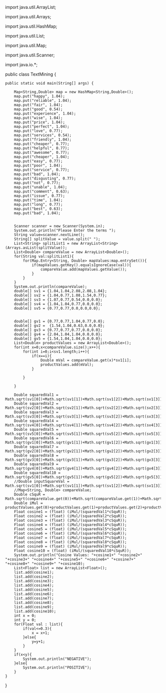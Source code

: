 

import java.util.ArrayList;

import java.util.Arrays;

import java.util.HashMap;

import java.util.List;

import java.util.Map;

import java.util.Scanner;

import java.io.*;

public class TextMining 
{

	public static void main(String[] args) {

		Map<String,Double> map = new HashMap<String,Double>();
		map.put("happy", 1.04);
		map.put("reliable", 1.04);
		map.put("fair", 1.04);
		map.put("good", 0.54);
		map.put("experience", 1.04);
		map.put("wise", 1.04);
		map.put("price", 1.04);
		map.put("perfect", 1.04);
		map.put("love", 0.77);
		map.put("services", 0.54);
		map.put("friendly", 1.04);
		map.put("cheaper", 0.77);
		map.put("helpful", 0.77);
		map.put("awesome", 0.77);
		map.put("cheaper", 1.04);
		map.put("easy", 0.77);
		map.put("poor", 1.04);
		map.put("service", 0.77);
		map.put("bad", 1.04);
		map.put("disgusting", 0.77);
		map.put("not", 0.77);
		map.put("unable", 1.04);
		map.put("comment", 0.63);
		map.put("issue", 0.77);
		map.put("time", 1.04);
		map.put("long", 0.77);
		map.put("best", 0.63);
		map.put("bad", 1.04);
		
		
		Scanner scanner = new Scanner(System.in);
		System.out.println("Please Enter the terms ");
		String value=scanner.nextLine();
		String[] splitValue = value.split(" ");
		List<String> splitList1 = new ArrayList<String>(Arrays.asList(splitValue));
		List<Double> compareValue = new ArrayList<Double>();
		for(String val:splitList1){
			for(Map.Entry<String, Double> mapValues:map.entrySet()){
				if(mapValues.getKey().equalsIgnoreCase(val)){
					compareValue.add(mapValues.getValue());
				}
			}
		}
		System.out.println(compareValue);
		double[] sv1 = {1.04,1.04,2.08,2.08,1.04};
		double[] sv2 = {1.04,0.77,1.08,1.54,0.77};
		double[] sv3 = {1.07,0.77,0.54,0.0,0.0};
		double[] sv4 = {1.04,1.04,0.77,0.0,0.0};
		double[] sv5 = {0.77,0.77,0.0,0.0,0.0};
		 
		 
		double[] gv1 = {0.77,0.77,1.04,0.77,0.0};
		double[] gv2 =  {1.54,1.04,0.63,0.0,0.0};
		double[] gv3 = {0.77,0.77,0.77,0.0,0.0};
		double[] gv4 = {2.04,1.04,1.04,0.0,0.0};
		double[] gv5 = {1.54,1.04,1.04,0.0,0.0};
		List<Double> productValues = new ArrayList<Double>();
		for(int x=0;x<compareValue.size();x++){
			for(int i=0;i<sv1.length;i++){
				if(x==i){
					Double mVal = compareValue.get(x)*sv1[i];
					productValues.add(mVal);
				}
				
			}
			
		}
		
		Double squaredVal1 = Math.sqrt(sv1[0])+Math.sqrt(sv1[1])+Math.sqrt(sv1[2])+Math.sqrt(sv1[3])+Math.sqrt(sv1[4]);
		Double squaredVal2 = Math.sqrt(sv2[0])+Math.sqrt(sv2[1])+Math.sqrt(sv2[2])+Math.sqrt(sv2[3])+Math.sqrt(sv2[4]);
		Double squaredVal3 = Math.sqrt(sv3[0])+Math.sqrt(sv3[1])+Math.sqrt(sv3[2])+Math.sqrt(sv3[3])+Math.sqrt(sv3[4]);
		Double squaredVal4 = Math.sqrt(sv4[0])+Math.sqrt(sv4[1])+Math.sqrt(sv4[2])+Math.sqrt(sv4[3])+Math.sqrt(sv4[4]);
		Double squaredVal5 = Math.sqrt(sv5[0])+Math.sqrt(sv5[1])+Math.sqrt(sv5[2])+Math.sqrt(sv5[3])+Math.sqrt(sv5[4]);
		Double squaredVal6 = Math.sqrt(gv1[0])+Math.sqrt(gv1[1])+Math.sqrt(gv1[2])+Math.sqrt(gv1[3])+Math.sqrt(gv1[4]);
		Double squaredVal7 = Math.sqrt(gv2[0])+Math.sqrt(gv2[1])+Math.sqrt(gv2[2])+Math.sqrt(gv2[3])+Math.sqrt(gv2[4]);
		Double squaredVal8 = Math.sqrt(gv3[0])+Math.sqrt(gv3[1])+Math.sqrt(gv3[2])+Math.sqrt(gv3[3])+Math.sqrt(gv3[4]);
		Double squaredVal9 = Math.sqrt(gv4[0])+Math.sqrt(gv4[1])+Math.sqrt(gv4[2])+Math.sqrt(gv4[3])+Math.sqrt(gv4[4]);
		Double squaredVal10 = Math.sqrt(gv5[0])+Math.sqrt(gv5[1])+Math.sqrt(gv5[2])+Math.sqrt(gv5[3])+Math.sqrt(gv5[4]);
		//Double inputSquareVal = Math.sqrt(sv1[0])+Math.sqrt(sv1[1])+Math.sqrt(sv1[2])+Math.sqrt(sv1[3])+Math.sqrt(sv1[4])+Math.sqrt(sv1[5])+Math.sqrt(sv1[6]);
		//Map<String, Double> compareValue;
		Double cSquR = Math.sqrt(compareValue.get(0))+Math.sqrt(compareValue.get(1))+Math.sqrt(compareValue.get(2))+Math.sqrt(compareValue.get(3))+Math.sqrt(compareValue.get(4))+Math.sqrt(compareValue.get(5))+Math.sqrt(compareValue.get(6));
		Double iMul = productValues.get(0)+productValues.get(1)+productValues.get(2)+productValues.get(3)+productValues.get(4);
		Float cosine1 = (float) (iMul/(squaredVal1*cSquR));
		Float cosine2 = (float) (iMul/(squaredVal2*cSquR));
		Float cosine3 = (float) (iMul/(squaredVal3*cSquR));
		Float cosine4 = (float) (iMul/(squaredVal4*cSquR));
		Float cosine5 = (float) (iMul/(squaredVal5*cSquR));
		Float cosine6 = (float) (iMul/(squaredVal6*cSquR));
		Float cosine7 = (float) (iMul/(squaredVal7*cSquR));
		Float cosine8 = (float) (iMul/(squaredVal8*cSquR));
		Float cosine9 = (float) (iMul/(squaredVal9*cSquR));
		Float cosine10 = (float) (iMul/(squaredVal10*cSquR));
		System.out.println("Cosine Values: "+cosine1+" "+cosine2+" "+cosine3+" "+cosine4+" "+cosine5+" "+cosine6+" "+cosine7+" "+cosine8+" "+cosine9+" "+cosine10);
		List<Float> list = new ArrayList<Float>();
		list.add(cosine1);
		list.add(cosine2);
		list.add(cosine3);
		list.add(cosine4);
		list.add(cosine5);
		list.add(cosine6);
		list.add(cosine7);
		list.add(cosine8);
		list.add(cosine9);
		list.add(cosine10);
		int x = 0;
		int y = 0;
		for(Float val : list){
			if(val<=0.3){
				x = x+1;
			}else{
				y=y+1;
			}
		}
		if(x<y){
			System.out.println("NEGATIVE");
		}else{
			System.out.println("POSITIVE");
		}
	}

}
